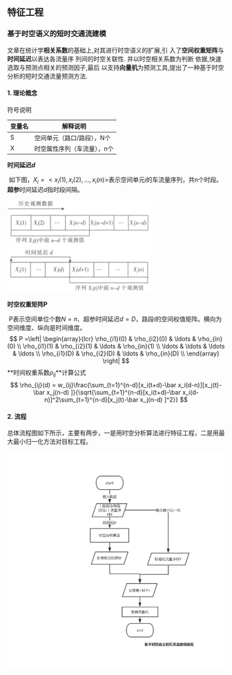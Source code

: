 ## 特征工程

### 基于时空语义的短时交通流建模

​	文章在统计学**相关系数**的基础上,对其进行时空语义的扩展,引 入了**空间权重矩阵**与**时间延迟**以表达各流量序 列间的时空关联性. 并以时空相关系数为判断 依据,快速选取与预测点相关的预测因子,最后 以支持**向量机**为预测工具,提出了一种基于时空分析的短时交通流量预测方法. 

#### 1. 理论概念

符号说明

| 变量名 | 解释说明                    |
| ------ | --------------------------- |
| S      | 空间单元（路口/路段），N个  |
| X      | 时空属性序列（车流量），n个 |



**时间延迟$d$**

​	如下图，$X_i = <x_i(1),x_i(2),...,x_i(n)$>表示空间单元$i$的车流量序列，共n个时段。**超参**时间延迟$d$指时段间隔。

![image-20191203133525187](assert/image-20191203133525187.png)

**时空权重矩阵P**

​	P表示空间单位个数$N=n$、超参时间延迟$d=D$，路段$i$的空间权值矩阵。横向为空间维度、纵向是时间维度。
$$
P =\left| 
\begin{array}{lcr}
\rho_{i1}(0) & \rho_{i2}(0) & \ldots & \rho_{in}(0) \\
\rho_{i1}(1) & \rho_{i2}(1) & \ldots & \rho_{in}(1) \\
\ldots  & \ldots  & \ldots  & \ldots  \\
\rho_{i1}(D) & \rho_{i2}(D) & \ldots & \rho_{in}(D) \\
\end{array}
\right|
$$
**时间权重系数$\rho_{ij}$**计算公式
$$
\rho_{ij}(d) = w_{ij}\frac{\sum_{t=1}^{n-d}[x_i(t+d)-\bar x_i(d-n)][x_j(t)-\bar x_j(n-d) ]}{\sqrt{\sum_{t=1}^{n-d}[x_i(t+d)-\bar x_i(d-n)]^2\sum_{t=1}^{n-d}[x_j(t)-\bar x_j(n-d) ]^2}}
$$


#### 2. 流程

​	总体流程图如下所示，主要有两步，一是用时空分析算法进行特征工程，二是用最大最小归一化方法对目标工程。

<img src="assert/车流量建模-1575354602642.png" alt="车流量建模" style="zoom: 80%;" />